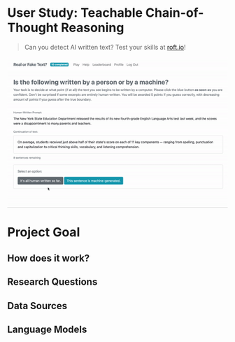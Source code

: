# User Study: Teachable Chain-of-Thought Reasoning
> Can you detect AI written text? Test your skills at <a href="http://roft.io" text>roft.io</a>!
</p>
<img align="center" src="./resources/demo.gif" >


# Project Goal

## How does it work?

## Research Questions

## Data Sources

## Language Models
[//]: # (1. [GPT2 &#40;Radford et al., 2019&#41;]&#40;https://openai.com/blog/better-language-models/&#41;)

